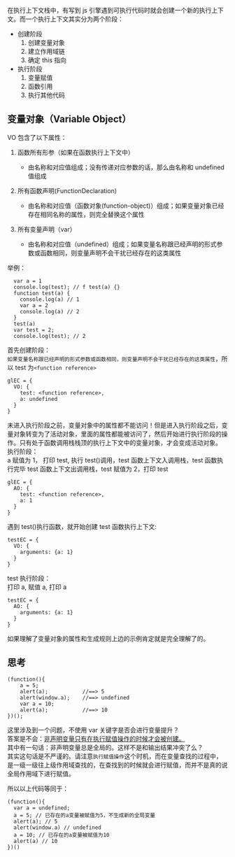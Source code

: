 在执行上下文栈中，有写到 js 引擎遇到可执行代码时就会创建一个新的执行上下文。而一个执行上下文其实分为两个阶段：

- 创建阶段
  1. 创建变量对象
  2. 建立作用域链
  3. 确定 this 指向
- 执行阶段
  1. 变量赋值
  2. 函数引用
  3. 执行其他代码

## 变量对象（Variable Object）

VO 包含了以下属性：

1. 函数所有形参（如果在函数执行上下文中）

   - 由名称和对应值组成；没有传递对应参数的话，那么由名称和 undefined 值组成

2. 所有函数声明(FunctionDeclaration)

   - 由名称和对应值（函数对象(function-object)）组成；如果变量对象已经存在相同名称的属性，则完全替换这个属性

3. 所有变量声明（var）

   - 由名称和对应值（undefined）组成；如果变量名称跟已经声明的形式参数或函数相同，则变量声明不会干扰已经存在的这类属性

举例：

```
  var a = 1
  console.log(test); // f test(a) {}
  function test(a) {
    console.log(a) // 1
    var a = 2
    console.log(a) // 2
  }
  test(a)
  var test = 2;
  console.log(test); // 2
```

首先创建阶段：  
`如果变量名称跟已经声明的形式参数或函数相同，则变量声明不会干扰已经存在的这类属性`，所以 test 为`<function reference>`

```
glEC = {
  VO: {
    test: <function reference>,
    a: undefined
  }
}
```

未进入执行阶段之前，变量对象中的属性都不能访问！但是进入执行阶段之后，变量对象转变为了活动对象，里面的属性都能被访问了，然后开始进行执行阶段的操作。只有处于函数调用栈栈顶的执行上下文中的变量对象，才会变成活动对象。  
执行阶段：  
a 赋值为 1， 打印 test, 执行 test()调用，test 函数上下文入调用栈，test 函数执行完毕 test 函数上下文出调用栈，test 赋值为 2，打印 test

```
glEC = {
  AO: {
    test: <function reference>,
    a: 1
  }
}
```

遇到 test()执行函数，就开始创建 test 函数执行上下文:

```
testEC = {
  VO: {
    arguments: {a: 1}
  }
}
```

test 执行阶段：  
打印 a, 赋值 a, 打印 a

```
testEC = {
  AO: {
    arguments: {a: 1}
  }
}
```

如果理解了变量对象的属性和生成规则上边的示例肯定就是完全理解了的。

## 思考

```
(function(){
    a = 5;
    alert(a);           //==> 5
    alert(window.a);    //==> undefined
    var a = 10;
    alert(a);           //==> 10
})();
```

这里涉及到一个问题，不使用 var 关键字是否会进行变量提升？  
答案是不会：[非声明变量只有在执行赋值操作的时候才会被创建。](https://developer.mozilla.org/zh-CN/docs/Web/JavaScript/Reference/Statements/var)  
其中有一句话：非声明变量总是全局的。这样不是和输出结果冲突了么？  
其实这句话是不严谨的。请注意`执行赋值操作`这个时机，而在变量查找的过程中，是一级一级往上级作用域查找的，在查找到的时候就会进行赋值，而并不是真的说全局作用域下进行赋值。

所以以上代码等同于：

```
(function(){
  var a = undefined;
  a = 5; // 已存在的a变量被赋值为5，不生成新的全局变量
  alert(a); // 5
  alert(window.a) // undefined
  a = 10; // 已存在的a变量被赋值为10
  alert(a) // 10
})()
```
